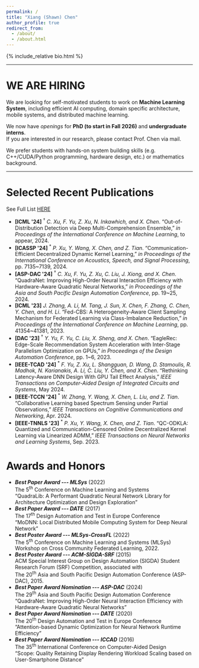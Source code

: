```yaml
---
permalink: /
title: "Xiang (Shawn) Chen"
author_profile: true
redirect_from: 
  - /about/
  - /about.html
---
```


{% include_relative bio.html %}

---

WE ARE HIRING
===

We are looking for self-motivated students to work on **Machine Learning System**, including efficient AI computing, domain specific architecture, mobile systems, and distributed machine learning.

We now have *openings* for **PhD (to start in Fall 2026)** and **undergraduate interns**.  
If you are interested in our research, please contact Prof. Chen via mail.

We prefer students with hands-on system building skills (e.g. C++/CUDA/Python programming, hardware design, etc.) or mathematics background.

---

Selected Recent Publications
===
See Full List [HERE](/publications)

- <strong>[ICML '24]</strong> <sup>†</sup> <em>C. Xu, F. Yu, Z. Xu, N. Inkawhich, and X. Chen</em>. “Out-of-Distribution Detection via Deep Multi-Comprehension Ensemble,” <em>in Proceedings of the International Conference on Machine Learning</em>, to appear, 2024.  
- <strong>[ICASSP '24]</strong> <sup>*</sup> <em>P. Xu, Y. Wang, X. Chen, and Z. Tian</em>. “Communication-Efficient Decentralized Dynamic Kernel Learning,” <em>in Proceedings of the International Conference on Acoustics, Speech, and Signal Processing</em>,  pp. 7135~7139, 2024.  
- <strong>[ASP-DAC '24]</strong> <sup>†</sup> <em>C. Xu, F. Yu, Z. Xu, C. Liu, J. Xiong, and X. Chen</em>. “QuadraNet: Improving High-Order Neural Interaction Efficiency with Hardware-Aware Quadratic Neural Networks,” <em>in Proceedings of the Asia and South Pacific Design Automation Conference</em>, pp. 19~25, 2024.  
- <strong>[ICML '23]</strong> <em>J. Zhang, A. Li, M. Tang, J. Sun, X. Chen, F. Zhang, C. Chen, Y. Chen, and H. Li</em>. “Fed-CBS: A Heterogeneity-Aware Client Sampling Mechanism for Federated Learning via Class-Imbalance Reduction,” <em>in Proceedings of the International Conference on Machine Learning</em>, pp. 41354~41381, 2023.  
- <strong>[DAC '23]</strong> <sup>†</sup> <em>Y. Yu, F. Yu, C. Liu, X. Sheng, and X. Chen</em>. “EagleRec: Edge-Scale Recommendation System Acceleration with Inter-Stage Parallelism Optimization on GPUs,” <em>in Proceedings of the Design Automation Conference</em>, pp. 1~6, 2023.  
- <strong>[IEEE-TCAD '24]</strong> <sup>*</sup> <em>F. Yu, Z. Xu, L. Shangguan, D. Wang, D. Stamoulis, R. Madhok, N. Karianakis, A. Li, C. Liu, Y. Chen, and X. Chen</em>. “Rethinking Latency-Aware DNN Design With GPU Tail Effect Analysis,” <em>IEEE Transactions on Computer-Aided Design of Integrated Circuits and Systems</em>, May 2024.  
- <strong>[IEEE-TCCN '24]</strong> <sup>*</sup> <em>W. Zhang, Y. Wang, X. Chen, L. Liu, and Z. Tian</em>. “Collaborative Learning based Spectrum Sensing under Partial Observations,” <em>IEEE Transactions on Cognitive Communications and Networking</em>, Apr. 2024.  
- <strong>[IEEE-TNNLS '23]</strong> <sup>*</sup> <em>P. Xu, Y. Wang, X. Chen, and Z. Tian</em>. “QC-ODKLA: Quantized and Communication-Censored Online Decentralized Kernel Learning via Linearized ADMM,” <em>IEEE Transactions on Neural Networks and Learning Systems</em>, Sep. 2023.



Awards and Honors
===
- ***Best Paper Award --- MLSys*** (2022)  
  The 5<sup>th</sup> Conference on Machine Learning and Systems  
  “QuadraLib: A Performant Quadratic Neural Network Library for Architecture Optimization and Design Exploration”
- ***Best Paper Award --- DATE*** (2017)  
  The 17<sup>th</sup> Design Automation and Test in Europe Conference  
  “MoDNN: Local Distributed Mobile Computing System for Deep Neural Network”
- ***Best Poster Award --- MLSys-CrossFL*** (2022)  
	The 5<sup>th</sup> Conference on Machine Learning and Systems (MLSys) Workshop on Cross Community Federated Learning, 2022.
- ***Best Poster Award --- ACM-SIGDA-SRF*** (2015)  
	ACM Special Interest Group on Design Automation (SIGDA) Student Research Forum (SRF) Competition, associated with  
  The 20<sup>th</sup> Asia and South Pacific Design Automation Conference (ASP-DAC), 2015.
- ***Best Paper Award Nomination --- ASP-DAC*** (2024)  
	The 29<sup>th</sup> Asia and South Pacific Design Automation Conference  
  “QuadraNet: Improving High-Order Neural Interaction Efficiency with Hardware-Aware Quadratic Neural Networks”
- ***Best Paper Award Nomination --- DATE*** (2020)  
	The 20<sup>th</sup> Design Automation and Test in Europe Conference  
	“Attention-based Dynamic Optimization for Neural Network Runtime Efficiency”
- ***Best Paper Award Nomination --- ICCAD*** (2016)  
	The 35<sup>th</sup> International Conference on Computer-Aided Design  
	“Scope: Quality Retaining Display Rendering Workload Scaling based on User-Smartphone Distance”